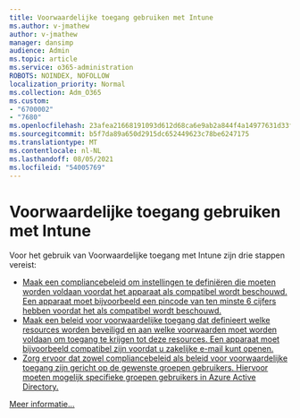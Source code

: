 ```yaml
---
title: Voorwaardelijke toegang gebruiken met Intune
ms.author: v-jmathew
author: v-jmathew
manager: dansimp
audience: Admin
ms.topic: article
ms.service: o365-administration
ROBOTS: NOINDEX, NOFOLLOW
localization_priority: Normal
ms.collection: Adm_O365
ms.custom:
- "6700002"
- "7680"
ms.openlocfilehash: 23afea21668191093d612d68ca6e9ab2a844f4a14977631d33f4fd956fc3c4e7
ms.sourcegitcommit: b5f7da89a650d2915dc652449623c78be6247175
ms.translationtype: MT
ms.contentlocale: nl-NL
ms.lasthandoff: 08/05/2021
ms.locfileid: "54005769"
---
```

# <a name="using-conditional-access-with-intune"></a>Voorwaardelijke toegang gebruiken met Intune

Voor het gebruik van Voorwaardelijke toegang met Intune zijn drie stappen vereist:

- [Maak een compliancebeleid om instellingen te definiëren die moeten worden voldaan voordat het apparaat als compatibel wordt beschouwd. Een apparaat moet bijvoorbeeld een pincode van ten minste 6 cijfers hebben voordat het als compatibel wordt beschouwd.](https://docs.microsoft.com/mem/intune/protect/create-compliance-policy)
- [Maak een beleid voor voorwaardelijke toegang dat definieert welke resources worden beveiligd en aan welke voorwaarden moet worden voldaan om toegang te krijgen tot deze resources. Een apparaat moet bijvoorbeeld compatibel zijn voordat u zakelijke e-mail kunt openen.](https://docs.microsoft.com/mem/intune/protect/tutorial-protect-email-on-unmanaged-devices#create-conditional-access-policies)
- [Zorg ervoor dat zowel compliancebeleid als beleid voor voorwaardelijke toegang zijn gericht op de gewenste groepen gebruikers. Hiervoor moeten mogelijk specifieke groepen gebruikers in Azure Active Directory.](https://docs.microsoft.com/troubleshoot/mem/intune/troubleshoot-conditional-access)

[Meer informatie...](https://docs.microsoft.com/mem/intune/protect/device-compliance-get-started)
